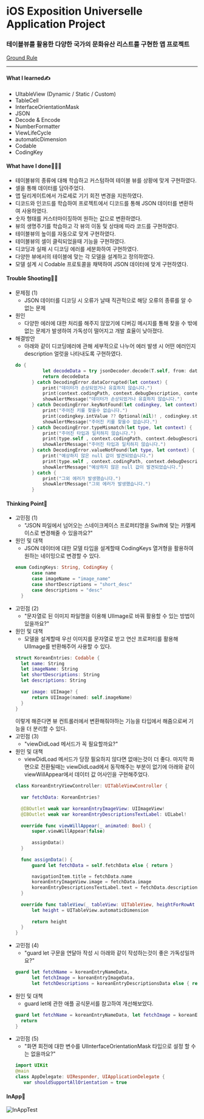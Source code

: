 # iOS Exposition Universelle Application Project
### 테이블뷰를 활용한 다양한 국가의 문화유산 리스트를 구현한 앱 프로젝트
[Ground Rule](https://github.com/GREENOVER/ios-exposition-universelle/blob/main/GroundRule.md)
***
#### What I learned✍️
- UItableView (Dynamic / Static / Custom)
- TableCell
- InterfaceOrientationMask
- JSON
- Decode & Encode
- NumberFormatter
- ViewLifeCycle
- automaticDimension
- Codable
- CodingKey

#### What have I done🧑🏻‍💻
- 테이블뷰의 종류에 대해 학습하고 커스텀하여 테이블 뷰를 상황에 맞게 구현하였다.
- 셀을 통해 데이터를 담아주었다.
- 앱 딜리게이트에서 가로세로 기기 회전 변경을 지원하였다.
- 디코드와 인코드를 학습하여 프로젝트에서 디코드를 통해 JSON 데이터를 변환하여 사용하였다.
- 숫자 형태를 커스터마이징하여 원하는 값으로 변환하였다.
- 뷰의 생명주기를 학습하고 각 뷰의 이동 및 상태에 따라 코드를 구현하였다.
- 테이블뷰의 높이를 자동으로 맞게 구현하였다.
- 테이블뷰의 셀이 클릭되었을때 기능을 구현하였다.
- 디코딩과 실패 시 디코딩 에러를 세분화하여 구현하였다.
- 다양한 뷰에서의 테이블에 맞는 각 모델을 설계하고 정의하였다.
- 모델 설계 시 Codable 프로토콜을 채택하여 JSON 데이터에 맞게 구현하였다.

#### Trouble Shooting👨‍🔧
- 문제점 (1)
  - JSON 데이터를 디코딩 시 오류가 날때 직관적으로 해당 오류의 종류를 알 수 없는 문제
- 원인
  - 다양한 에러에 대한 처리를 해주지 않았기에 디버깅 메시지를 통해 찾을 수 밖에 없는 문제가 발생하여 가독성이 떨어지고 개발 효율이 낮아졌다.
- 해결방안
  - 아래와 같이 디코딩에러에 관해 세부적으로 나누어 에러 발생 시 어떤 에러인지 description 얼럿을 나타내도록 구현하였다.
  ```swift
  do {
            let decodeData = try jsonDecoder.decode(T.self, from: dataAsset.data)
            return decodeData
        } catch DecodingError.dataCorrupted(let context) {
            print("데이터가 손상되었거나 유효하지 않습니다.")
            print(context.codingPath, context.debugDescription, context.underlyingError ?? "" , separator: "\n")
            showAlertMessage("데이터가 손상되었거나 유효하지 않습니다.")
        } catch DecodingError.keyNotFound(let codingkey, let context) {
            print("주어진 키를 찾을수 없습니다.")
            print(codingkey.intValue ?? Optional(nil)! , codingkey.stringValue , context.codingPath, context.debugDescription, context.underlyingError ?? "" , separator: "\n")
            showAlertMessage("주어진 키를 찾을수 없습니다.")
        } catch DecodingError.typeMismatch(let type, let context) {
            print("주어진 타입과 일치하지 않습니다.")
            print(type.self , context.codingPath, context.debugDescription, context.underlyingError ?? "" , separator: "\n")
            showAlertMessage("주어진 타입과 일치하지 않습니다.")
        } catch DecodingError.valueNotFound(let type, let context) {
            print("예상하지 않은 null 값이 발견되었습니다.")
            print(type.self , context.codingPath, context.debugDescription, context.underlyingError ?? "" , separator: "\n")
            showAlertMessage("예상하지 않은 null 값이 발견되었습니다.")
        } catch {
            print("그외 에러가 발생했습니다.")
            showAlertMessage("그외 에러가 발생했습니다.")
        }
  ```


#### Thinking Point🤔
- 고민점 (1)
  - "JSON 파일에서 넘어오는 스네이크케이스 프로퍼티명을 Swift에 맞는 카멜케이스로 변경해줄 수 있을까요?"
- 원인 및 대책
  - JSON 데이터에 대한 모델 타입을 설계할때 CodingKeys 열겨형을 활용하여 원하는 네이밍으로 변경할 수 있다.
  ```swift
  enum CodingKeys: String, CodingKey {
        case name
        case imageName = "image_name"
        case shortDescriptions = "short_desc"
        case descriptions = "desc"
    }
  ```
- 고민점 (2)
  - "문자열로 된 이미지 파일명을 이용해 UIImage로 바꿔 활용할 수 있는 방법이 있을까요?"
- 원인 및 대책
  - 모델을 설계할때 우선 이미지를 문자열로 받고 연산 프로퍼티를 활용해 UIImage를 반환해주어 사용할 수 있다.
  ```swift
  struct KoreanEntries: Codable {
    let name: String
    let imageName: String
    let shortDescriptions: String
    let descriptions: String
    
    var image: UIImage? {
        return UIImage(named: self.imageName)
    }
  }
  ```
  이렇게 해준다면 뷰 컨트롤러에서 변환해줘야하는 기능을 타입에서 해줌으로써 기능을 더 분리할 수 있다.
- 고민점 (3)
  - "viewDidLoad 메서드가 꼭 필요할까요?"
- 원인 및 대책
  - viewDidLoad 메서드가 당장 필요하지 않다면 없애는것이 더 좋다. 마지막 화면으로 전환될때는 viewDidLoad에서 동작해주는 부분이 없기에 아래와 같이 viewWillAppear에서 데이터 값 어사인을 구현해주었다.
  ```swift
  class KoreanEntryViewController: UITableViewController {
    
    var fetchData: KoreanEntries?
    
    @IBOutlet weak var koreanEntryImageView: UIImageView!
    @IBOutlet weak var koreanEntryDescriptionsTextLabel: UILabel!
    
    override func viewWillAppear(_ animated: Bool) {
        super.viewWillAppear(false)
        
        assignData()
    }
    
    func assignData() {
        guard let fetchData = self.fetchData else { return }

        navigationItem.title = fetchData.name
        koreanEntryImageView.image = fetchData.image
        koreanEntryDescriptionsTextLabel.text = fetchData.descriptions
    }
    
    override func tableView(_ tableView: UITableView, heightForRowAt indexPath: IndexPath) -> CGFloat {
        let height = UITableView.automaticDimension
        
        return height
    }
  }
  ```
- 고민점 (4)
  - "guard let 구문을 연달아 작성 시 아래와 같이 작성하는것이 좋은 가독성일까요?"
  ```swift
  guard let fetchName = koreanEntryNameData,
        let fetchImage = koreanEntryImageData,
        let fetchDescriptions = koreanEntryDescriptionsData else { return }
  ```
- 원인 및 대책
  - guard let에 관한 애플 공식문서를 참고하여 개선해보았다.
  ```swift
  guard let fetchName = koreanEntryNameData, let fetchImage = koreanEntryImageData, let fetchDescriptions = koreanEntryDescriptionsData else {
    return
  }
  ```
- 고민점 (5)
  - "화면 회전에 대한 변수를 UIInterfaceOrientationMask 타입으로 설정 할 수는 없을까요?"
  ```swift
  import UIKit
  @main
  class AppDelegate: UIResponder, UIApplicationDelegate {
     var shouldSupportAllOrientation = true
  ```



#### InApp📱
![InAppTest](https://user-images.githubusercontent.com/72292617/116182712-b4aa8700-a757-11eb-8bcd-585c2de8e955.gif)
